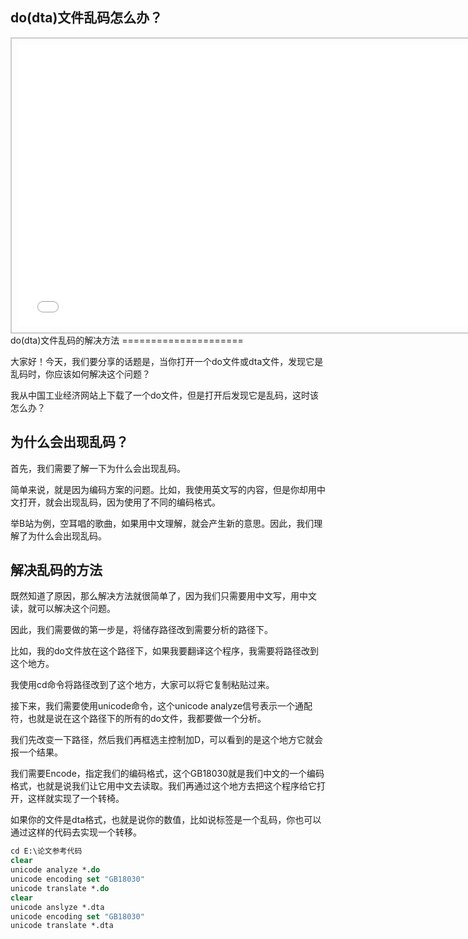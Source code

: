 ## do(dta)文件乱码怎么办？
<div style="text-align: center;">
  <div style="border: 2px solid #ccc; padding: 10px; display: inline-block;">
<iframe src="//player.bilibili.com/player.html?bvid=BV1ME411j7bT&page=1" scrolling="no" border="0" frameborder="no" framespacing="0" allowfullscreen="true" style="width: 750px; height: 450px;"></iframe>  </div>
</div>
do(dta)文件乱码的解决方法
=====================

大家好！今天，我们要分享的话题是，当你打开一个do文件或dta文件，发现它是乱码时，你应该如何解决这个问题？

我从中国工业经济网站上下载了一个do文件，但是打开后发现它是乱码，这时该怎么办？

为什么会出现乱码？
-----------------

首先，我们需要了解一下为什么会出现乱码。

简单来说，就是因为编码方案的问题。比如，我使用英文写的内容，但是你却用中文打开，就会出现乱码，因为使用了不同的编码格式。

举B站为例，空耳唱的歌曲，如果用中文理解，就会产生新的意思。因此，我们理解了为什么会出现乱码。

解决乱码的方法
------------

既然知道了原因，那么解决方法就很简单了，因为我们只需要用中文写，用中文读，就可以解决这个问题。

因此，我们需要做的第一步是，将储存路径改到需要分析的路径下。

比如，我的do文件放在这个路径下，如果我要翻译这个程序，我需要将路径改到这个地方。

我使用cd命令将路径改到了这个地方，大家可以将它复制粘贴过来。

接下来，我们需要使用unicode命令，这个unicode analyze信号表示一个通配符，也就是说在这个路径下的所有的do文件，我都要做一个分析。

我们先改变一下路径，然后我们再框选主控制加D，可以看到的是这个地方它就会报一个结果。

我们需要Encode，指定我们的编码格式，这个GB18030就是我们中文的一个编码格式，也就是说我们让它用中文去读取。我们再通过这个地方去把这个程序给它打开，这样就实现了一个转椅。

如果你的文件是dta格式，也就是说你的数值，比如说标签是一个乱码，你也可以通过这样的代码去实现一个转移。

```stata
cd E:\论文参考代码
clear
unicode analyze *.do
unicode encoding set "GB18030"
unicode translate *.do
clear
unicode anslyze *.dta
unicode encoding set "GB18030"
unicode translate *.dta
```

